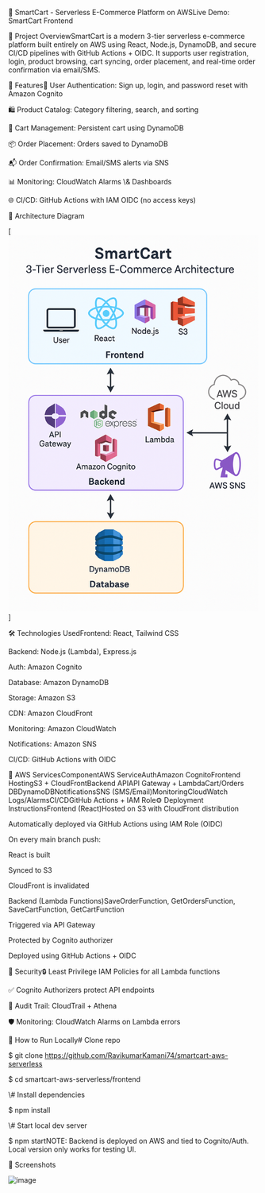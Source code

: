 🛒 SmartCart - Serverless E-Commerce Platform on AWSLive Demo: SmartCart Frontend



📌 Project OverviewSmartCart is a modern 3-tier serverless e-commerce platform built entirely on AWS using React, Node.js, DynamoDB, and secure CI/CD pipelines with GitHub Actions + OIDC. It supports user registration, login, product browsing, cart syncing, order placement, and real-time order confirmation via email/SMS.



🚀 Features🧾 User Authentication: Sign up, login, and password reset with Amazon Cognito



🛍️ Product Catalog: Category filtering, search, and sorting



🛒 Cart Management: Persistent cart using DynamoDB



📦 Order Placement: Orders saved to DynamoDB



📬 Order Confirmation: Email/SMS alerts via SNS



📊 Monitoring: CloudWatch Alarms \\\& Dashboards



🌐 CI/CD: GitHub Actions with IAM OIDC (no access keys)



🧱 Architecture Diagram

[![SmartCart Architecture](assets/architecture.png)]



🛠 Technologies UsedFrontend: React, Tailwind CSS



Backend: Node.js (Lambda), Express.js



Auth: Amazon Cognito



Database: Amazon DynamoDB



Storage: Amazon S3



CDN: Amazon CloudFront



Monitoring: Amazon CloudWatch



Notifications: Amazon SNS



CI/CD: GitHub Actions with OIDC



🧩 AWS ServicesComponentAWS ServiceAuthAmazon CognitoFrontend HostingS3 + CloudFrontBackend APIAPI Gateway + LambdaCart/Orders DBDynamoDBNotificationsSNS (SMS/Email)MonitoringCloudWatch Logs/AlarmsCI/CDGitHub Actions + IAM Role⚙️ Deployment InstructionsFrontend (React)Hosted on S3 with CloudFront distribution



Automatically deployed via GitHub Actions using IAM Role (OIDC)



On every main branch push:



React is built



Synced to S3



CloudFront is invalidated



Backend (Lambda Functions)SaveOrderFunction, GetOrdersFunction, SaveCartFunction, GetCartFunction



Triggered via API Gateway



Protected by Cognito authorizer



Deployed using GitHub Actions + OIDC



🔐 Security🔒 Least Privilege IAM Policies for all Lambda functions



✅ Cognito Authorizers protect API endpoints



📜 Audit Trail: CloudTrail + Athena



🛡️ Monitoring: CloudWatch Alarms on Lambda errors



🧪 How to Run Locally# Clone repo



$ git clone https://github.com/RavikumarKamani74/smartcart-aws-serverless



$ cd smartcart-aws-serverless/frontend







\\# Install dependencies



$ npm install







\\# Start local dev server



$ npm startNOTE: Backend is deployed on AWS and tied to Cognito/Auth. Local version only works for testing UI.



📸 Screenshots

<img width="1913" height="927" alt="image" src="https://github.com/user-attachments/assets/de808673-a07a-4760-8b7c-b7a50d15677b" />







